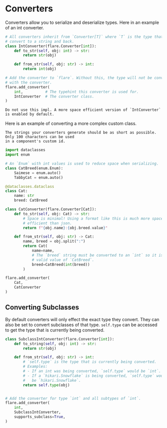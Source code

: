 # Converters

Converters allow you to serialize and deserialize types. Here in an example of an int converter.

```python
# All converters inherit from `Converter[T]` where `T` is the type that they
# convert to a string and back.
class IntConverter(flare.Converter[int]):
    def to_str(self, obj: int) -> str:
        return str(obj)

    def from_str(self, obj: str) -> int:
        return int(obj)

# Add the converter to `flare`. Without this, the type will not be converted
# with the converter.
flare.add_converter(
    int,          # The typehint this converter is used for.
    IntConverter  # The converter class.
)
```

```{warning}
Do not use this impl. A more space efficient version of `IntConverter` is enabled by default.
```

Here is an example of converting a more complex custom class.

```{note}
The strings your converters generate should be as short as possible. Only 100 characters can be used
in a component's custom id.
```

```python
import dataclasses
import enum

# An `Enum` with int values is used to reduce space when serializing.
class CatBreed(enum.Enum):
    Saimese = enum.auto()
    TabbyCat = enum.auto()

@dataclasses.dataclass
class Cat:
    name: str
    breed: CatBreed

class CatConverter(flare.Converter[Cat]):
    def to_str(self, obj: Cat) -> str:
        # Space is minimal! Using a format like this is much more space
        # efficient than json.
        return f"{obj.name}:{obj.breed.value}"

    def from_str(self, obj: str) -> Cat:
        name, breed = obj.split(":")
        return Cat(
            name=name,
            # The `breed` string must be converted to an `int` so it is a
            # valid value of `CatBreed`.
            breed=CatBreed(int(breed))
        )

flare.add_converter(
    Cat,
    CatConverter
)
```


## Converting Subclasses

By default converters will only effect the exact type they convert. They can
also be set to convert subclasses of that type. `self.type` can be accessed to
get the type that is currently being converted.

```python
class SubclassIntConverter(flare.Converter[int]):
    def to_string(self, obj: int) -> str:
        return str(obj) 

    def from_str(self, obj: str) -> int:
        # `self.type` is the type that is currently being converted.
        # Examples:
        # - If an int was being converted, `self.type` would be `int`.
        # - If a `hikari.Snowflake` is being converted, `self.type` would
        #   be `hikari.Snowflake`.
        return self.type(obj)


# Add the converter for type `int` and all subtypes of `int`.
flare.add_converter(
    int,
    SubclassIntConverter,
    supports_subclass=True,
)
```
